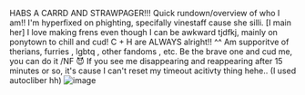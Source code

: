 HABS A CARRD AND STRAWPAGER!!!
Quick rundown/overview of who I am!!
I'm hyperfixed on phighting, specifally vinestaff cause she silli. [I main her] I love making frens even though I can be awkward tjdfkj, mainly on ponytown to chill and cud!
C + H are ALWAYS alright!! ^^
Am supporitve of therians, furries , lgbtq , other fandoms , etc.
Be the brave one and cud me, you can do it /NF 😈
If you see me disappearing and reappearing after 15 minutes or so, it's cause I can't reset my timeout acitivty thing hehe.. (I used autocliber hh)
![image](https://github.com/user-attachments/assets/22bbd761-18dd-4d6c-88eb-d91c98f267d4)
